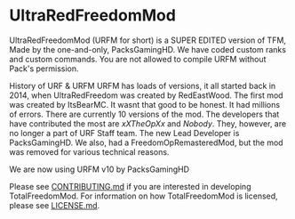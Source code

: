 # UltraRedFreedomMod #

UltraRedFreedomMod (URFM for short) is a SUPER EDITED version of TFM, Made by the one-and-only, PacksGamingHD. We have coded custom ranks and custom commands. You are not allowed to compile URFM without Pack's permission. 

History of URF & URFM
URFM has loads of versions, it all started back in 2014, when UltraRedFreedom was created by RedEastWood. The first mod was created by ItsBearMC. It wasnt that good to be honest. It had millions of errors. There are currently 10 versions of the mod. The developers that have contributed the most are _xXTheOpXx_ and _Nobody_. They, however, are no longer a part of URF Staff team. The new Lead Developer is PacksGamingHD. We also, had a FreedomOpRemasteredMod, but the mod was removed for various technical reasons.

We are now using URFM v10 by PacksGamingHD

Please see [CONTRIBUTING.md](CONTRIBUTING.md) if you are interested in developing TotalFreedomMod. For information on how TotalFreedomMod is licensed, please see [LICENSE.md](LICENSE.md).
